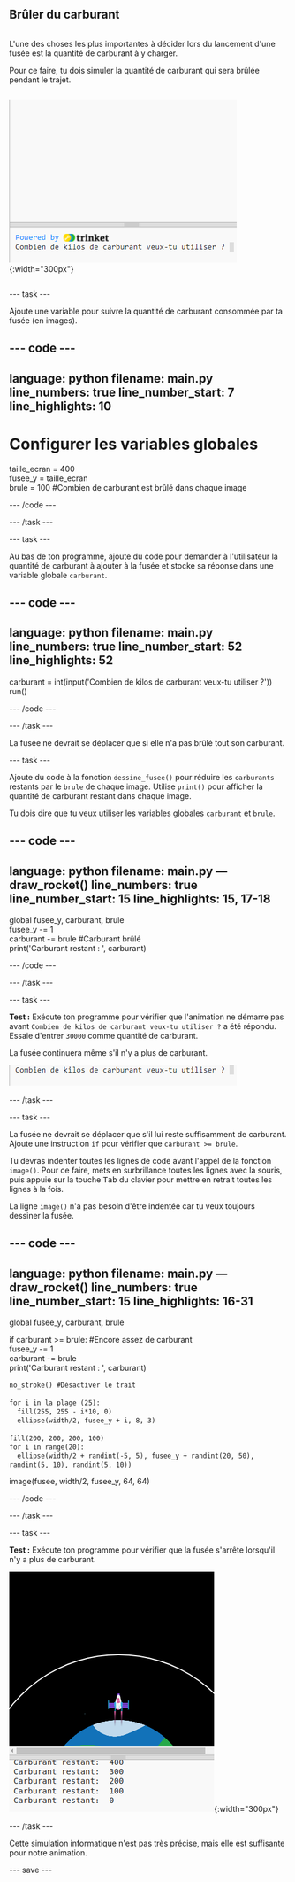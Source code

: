 ## Brûler du carburant

<div style="display: flex; flex-wrap: wrap">
<div style="flex-basis: 200px; flex-grow: 1; margin-right: 15px;">

L'une des choses les plus importantes à décider lors du lancement d'une fusée est la quantité de carburant à y charger. 

Pour ce faire, tu dois simuler la quantité de carburant qui sera brûlée pendant le trajet.
</div>

![Le programme avec une question dans la zone de sortie demandant la quantité de carburant nécessaire.](images/burn_question_full.png){:width="300px"}

</div>

--- task ---

Ajoute une variable pour suivre la quantité de carburant consommée par ta fusée (en images).

--- code ---
---
language: python filename: main.py line_numbers: true line_number_start: 7
line_highlights: 10
---

# Configurer les variables globales
taille_ecran = 400   
fusee_y = taille_ecran  
brule = 100 #Combien de carburant est brûlé dans chaque image

--- /code ---

--- /task ---


--- task ---

Au bas de ton programme, ajoute du code pour demander à l'utilisateur la quantité de carburant à ajouter à la fusée et stocke sa réponse dans une variable globale `carburant`.

--- code ---
---
language: python filename: main.py line_numbers: true line_number_start: 52
line_highlights: 52
---

carburant = int(input('Combien de kilos de carburant veux-tu utiliser ?'))   
run()

--- /code ---

--- /task ---

La fusée ne devrait se déplacer que si elle n'a pas brûlé tout son carburant.

--- task ---

Ajoute du code à la fonction `dessine_fusee()` pour réduire les `carburants` restants par le `brule` de chaque image. Utilise `print()` pour afficher la quantité de carburant restant dans chaque image.

Tu dois dire que tu veux utiliser les variables globales `carburant` et `brule`.

--- code ---
---
language: python filename: main.py — draw_rocket() line_numbers: true line_number_start: 15
line_highlights: 15, 17-18
---

  global fusee_y, carburant, brule   
fusee_y -= 1   
carburant -= brule #Carburant brûlé   
print('Carburant restant : ', carburant)

--- /code ---

--- /task ---

--- task ---

**Test :** Exécute ton programme pour vérifier que l'animation ne démarre pas avant `Combien de kilos de carburant veux-tu utiliser ?` a été répondu. Essaie d'entrer `30000` comme quantité de carburant.

La fusée continuera même s'il n'y a plus de carburant.

![Le programme avec une question dans la zone de sortie demandant combien de carburant est nécessaire.](images/burn_question.png)

--- /task ---

--- task ---

La fusée ne devrait se déplacer que s'il lui reste suffisamment de carburant. Ajoute une instruction `if` pour vérifier que `carburant >= brule`.

Tu devras indenter toutes les lignes de code avant l'appel de la fonction `image()`. Pour ce faire, mets en surbrillance toutes les lignes avec la souris, puis appuie sur la touche <kbd>Tab</kbd> du clavier pour mettre en retrait toutes les lignes à la fois.

La ligne `image()` n'a pas besoin d'être indentée car tu veux toujours dessiner la fusée.

--- code ---
---
language: python filename: main.py — draw_rocket() line_numbers: true line_number_start: 15
line_highlights: 16-31
---

  global fusee_y, carburant, brule

  if carburant >= brule: #Encore assez de carburant   
fusee_y -= 1   
carburant -= brule   
print('Carburant restant : ', carburant)   

    no_stroke() #Désactiver le trait   
    
    for i in la plage (25):   
      fill(255, 255 - i*10, 0)   
      ellipse(width/2, fusee_y + i, 8, 3)    
    
    fill(200, 200, 200, 100)   
    for i in range(20):   
      ellipse(width/2 + randint(-5, 5), fusee_y + randint(20, 50), randint(5, 10), randint(5, 10))

  image(fusee, width/2, fusee_y, 64, 64)

--- /code ---

--- /task ---

--- task ---

**Test :** Exécute ton programme pour vérifier que la fusée s'arrête lorsqu'il n'y a plus de carburant.

![Image d'une fusée au milieu de l'écran avec la mention "Carburant restant : 0".](images/burn_empty.png){:width="300px"}

--- /task ---

Cette simulation informatique n'est pas très précise, mais elle est suffisante pour notre animation.

--- save ---


